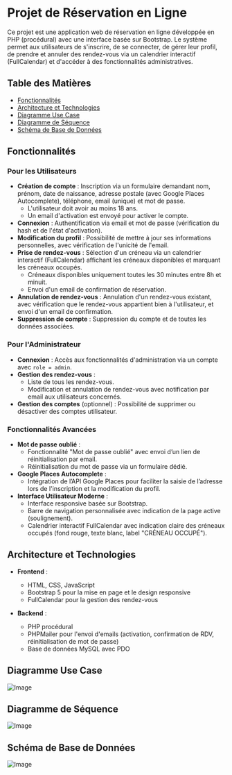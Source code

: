 # Projet de Réservation en Ligne

Ce projet est une application web de réservation en ligne développée en PHP (procédural) avec une interface basée sur Bootstrap. Le système permet aux utilisateurs de s'inscrire, de se connecter, de gérer leur profil, de prendre et annuler des rendez-vous via un calendrier interactif (FullCalendar) et d'accéder à des fonctionnalités administratives.

## Table des Matières

- [Fonctionnalités](#fonctionnalités)
- [Architecture et Technologies](#architecture-et-technologies)
- [Diagramme Use Case](#diagramme-use-case)
- [Diagramme de Séquence](#diagramme-de-séquence)
- [Schéma de Base de Données](#schéma-de-base-de-données)

## Fonctionnalités

### Pour les Utilisateurs
- **Création de compte** : Inscription via un formulaire demandant nom, prénom, date de naissance, adresse postale (avec Google Places Autocomplete), téléphone, email (unique) et mot de passe.  
  - L'utilisateur doit avoir au moins 18 ans.
  - Un email d'activation est envoyé pour activer le compte.
- **Connexion** : Authentification via email et mot de passe (vérification du hash et de l'état d'activation).
- **Modification du profil** : Possibilité de mettre à jour ses informations personnelles, avec vérification de l'unicité de l'email.
- **Prise de rendez-vous** : Sélection d'un créneau via un calendrier interactif (FullCalendar) affichant les créneaux disponibles et marquant les créneaux occupés.
  - Créneaux disponibles uniquement toutes les 30 minutes entre 8h et minuit.
  - Envoi d'un email de confirmation de réservation.
- **Annulation de rendez-vous** : Annulation d'un rendez-vous existant, avec vérification que le rendez-vous appartient bien à l'utilisateur, et envoi d'un email de confirmation.
- **Suppression de compte** : Suppression du compte et de toutes les données associées.

### Pour l'Administrateur
- **Connexion** : Accès aux fonctionnalités d'administration via un compte avec `role = admin`.
- **Gestion des rendez-vous** :
  - Liste de tous les rendez-vous.
  - Modification et annulation de rendez-vous avec notification par email aux utilisateurs concernés.
- **Gestion des comptes** (optionnel) : Possibilité de supprimer ou désactiver des comptes utilisateur.

### Fonctionnalités Avancées
- **Mot de passe oublié** : 
  - Fonctionnalité "Mot de passe oublié" avec envoi d’un lien de réinitialisation par email.
  - Réinitialisation du mot de passe via un formulaire dédié.
- **Google Places Autocomplete** :
  - Intégration de l’API Google Places pour faciliter la saisie de l’adresse lors de l'inscription et la modification du profil.
- **Interface Utilisateur Moderne** :
  - Interface responsive basée sur Bootstrap.
  - Barre de navigation personnalisée avec indication de la page active (soulignement).
  - Calendrier interactif FullCalendar avec indication claire des créneaux occupés (fond rouge, texte blanc, label "CRÉNEAU OCCUPÉ").

## Architecture et Technologies

- **Frontend** :
  - HTML, CSS, JavaScript
  - Bootstrap 5 pour la mise en page et le design responsive
  - FullCalendar pour la gestion des rendez-vous

- **Backend** :
  - PHP procédural
  - PHPMailer pour l'envoi d'emails (activation, confirmation de RDV, réinitialisation de mot de passe)
  - Base de données MySQL avec PDO

## Diagramme Use Case

![Image](https://github.com/user-attachments/assets/63183e2f-3ef2-4f84-bb7e-1c7e21eb2898)

## Diagramme de Séquence

![Image](https://github.com/user-attachments/assets/3d6de0b8-2a70-4839-bae5-eb6eeec18ee8)

## Schéma de Base de Données

![Image](https://github.com/user-attachments/assets/5701e61d-fdba-4cd2-a02f-1f5eee742b4f)